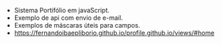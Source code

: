 - Sistema Portifólio em javaScript.
- Exemplo de api com envio de e-mail.
- Exemplos de máscaras úteis para campos.
- https://fernandoibaepliborio.github.io/profile.github.io/views/#home
